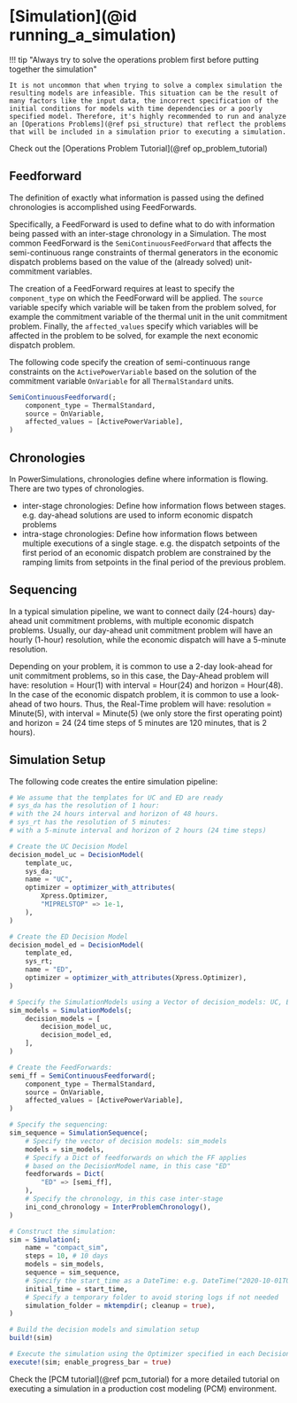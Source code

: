 # [Simulation](@id running_a_simulation)

!!! tip "Always try to solve the operations problem first before putting together the simulation"
    
    It is not uncommon that when trying to solve a complex simulation the resulting models are infeasible. This situation can be the result of many factors like the input data, the incorrect specification of the initial conditions for models with time dependencies or a poorly specified model. Therefore, it's highly recommended to run and analyze an [Operations Problems](@ref psi_structure) that reflect the problems that will be included in a simulation prior to executing a simulation.

Check out the [Operations Problem Tutorial](@ref op_problem_tutorial)

## Feedforward

The definition of exactly what information is passed using the defined chronologies is accomplished using FeedForwards.

Specifically, a FeedForward is used to define what to do with information being passed with an inter-stage chronology in a Simulation. The most common FeedForward is the `SemiContinuousFeedForward` that affects the semi-continuous range constraints of thermal generators in the economic dispatch problems based on the value of the (already solved) unit-commitment variables.

The creation of a FeedForward requires at least to specify the `component_type` on which the FeedForward will be applied. The `source` variable specify which variable will be taken from the problem solved, for example the commitment variable of the thermal unit in the unit commitment problem. Finally, the `affected_values` specify which variables will be affected in the problem to be solved, for example the next economic dispatch problem.

The following code specify the creation of semi-continuous range constraints on the `ActivePowerVariable` based on the solution of the commitment variable `OnVariable` for all `ThermalStandard` units.

```julia
SemiContinuousFeedforward(;
    component_type = ThermalStandard,
    source = OnVariable,
    affected_values = [ActivePowerVariable],
)
```

## Chronologies

In PowerSimulations, chronologies define where information is flowing. There are two types
of chronologies.

  - inter-stage chronologies: Define how information flows between stages. e.g. day-ahead solutions are used to inform economic dispatch problems
  - intra-stage chronologies: Define how information flows between multiple executions of a single stage. e.g. the dispatch setpoints of the first period of an economic dispatch problem are constrained by the ramping limits from setpoints in the final period of the previous problem.

## Sequencing

In a typical simulation pipeline, we want to connect daily (24-hours) day-ahead unit commitment problems, with multiple economic dispatch problems. Usually, our day-ahead unit commitment problem will have an hourly (1-hour) resolution, while the economic dispatch will have a 5-minute resolution.

Depending on your problem, it is common to use a 2-day look-ahead for unit commitment problems, so in this case, the Day-Ahead problem will have: resolution = Hour(1) with interval = Hour(24) and horizon = Hour(48). In the case of the economic dispatch problem, it is common to use a look-ahead of two hours. Thus, the Real-Time problem will have: resolution = Minute(5), with interval = Minute(5) (we only store the first operating point) and horizon = 24 (24 time steps of 5 minutes are 120 minutes, that is 2 hours).

## Simulation Setup

The following code creates the entire simulation pipeline:

```julia
# We assume that the templates for UC and ED are ready
# sys_da has the resolution of 1 hour:
# with the 24 hours interval and horizon of 48 hours.
# sys_rt has the resolution of 5 minutes:
# with a 5-minute interval and horizon of 2 hours (24 time steps)

# Create the UC Decision Model
decision_model_uc = DecisionModel(
    template_uc,
    sys_da;
    name = "UC",
    optimizer = optimizer_with_attributes(
        Xpress.Optimizer,
        "MIPRELSTOP" => 1e-1,
    ),
)

# Create the ED Decision Model
decision_model_ed = DecisionModel(
    template_ed,
    sys_rt;
    name = "ED",
    optimizer = optimizer_with_attributes(Xpress.Optimizer),
)

# Specify the SimulationModels using a Vector of decision_models: UC, ED
sim_models = SimulationModels(;
    decision_models = [
        decision_model_uc,
        decision_model_ed,
    ],
)

# Create the FeedForwards:
semi_ff = SemiContinuousFeedforward(;
    component_type = ThermalStandard,
    source = OnVariable,
    affected_values = [ActivePowerVariable],
)

# Specify the sequencing:
sim_sequence = SimulationSequence(;
    # Specify the vector of decision models: sim_models
    models = sim_models,
    # Specify a Dict of feedforwards on which the FF applies
    # based on the DecisionModel name, in this case "ED"
    feedforwards = Dict(
        "ED" => [semi_ff],
    ),
    # Specify the chronology, in this case inter-stage
    ini_cond_chronology = InterProblemChronology(),
)

# Construct the simulation:
sim = Simulation(;
    name = "compact_sim",
    steps = 10, # 10 days
    models = sim_models,
    sequence = sim_sequence,
    # Specify the start_time as a DateTime: e.g. DateTime("2020-10-01T00:00:00")
    initial_time = start_time,
    # Specify a temporary folder to avoid storing logs if not needed
    simulation_folder = mktempdir(; cleanup = true),
)

# Build the decision models and simulation setup
build!(sim)

# Execute the simulation using the Optimizer specified in each DecisionModel
execute!(sim; enable_progress_bar = true)
```

Check the [PCM tutorial](@ref pcm_tutorial) for a more detailed tutorial on executing a simulation in a production cost modeling (PCM) environment.
